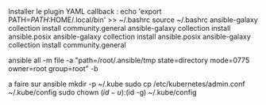 Installer le plugin YAML callback :
echo 'export PATH=$PATH:$HOME/.local/bin' >> ~/.bashrc
source ~/.bashrc
ansible-galaxy collection install community.general
ansible-galaxy collection install ansible.posix
ansible-galaxy collection install ansible.posix
ansible-galaxy collection install community.general

ansible all -m file -a "path=/root/.ansible/tmp state=directory mode=0775 owner=root group=root" -b



a faire sur ansible
mkdir -p ~/.kube
sudo cp /etc/kubernetes/admin.conf ~/.kube/config
sudo chown $(id -u):$(id -g) ~/.kube/config

